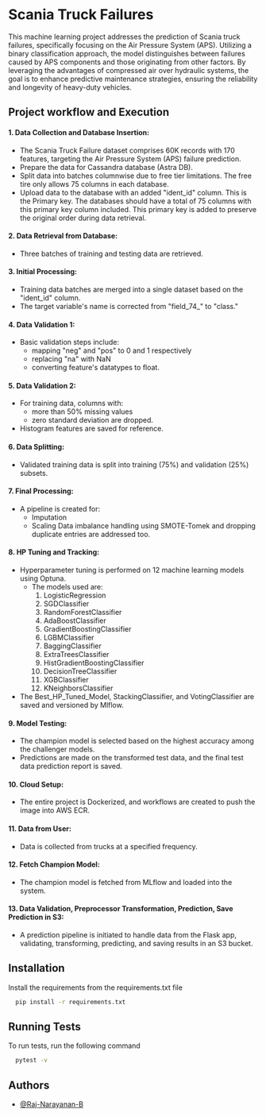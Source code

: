 
# Scania Truck Failures

This machine learning project addresses the prediction of Scania truck failures, specifically focusing on the Air Pressure System (APS). Utilizing a binary classification approach, the model distinguishes between failures caused by APS components and those originating from other factors. By leveraging the advantages of compressed air over hydraulic systems, the goal is to enhance predictive maintenance strategies, ensuring the reliability and longevity of heavy-duty vehicles.


## Project workflow and Execution

#### 1. Data Collection and Database Insertion:
* The Scania Truck Failure dataset comprises 60K records with 170 features, targeting the Air Pressure System (APS) failure prediction.
* Prepare the data for Cassandra database (Astra DB).
* Split data into batches columnwise due to free tier limitations. The free tire only allows 75 columns in each database.
* Upload data to the database with an added "ident_id" column. This is the Primary key. The databases should have a total of 75 columns with this primary key column included. This primary key is added to preserve the original order during data retrieval.

#### 2. Data Retrieval from Database:
* Three batches of training and testing data are retrieved.

#### 3. Initial Processing:
* Training data batches are merged into a single dataset based on the "ident_id" column.
* The target variable's name is corrected from "field_74_" to "class."

#### 4. Data Validation 1:
* Basic validation steps include:
    - mapping "neg" and "pos" to 0 and 1 respectively
    - replacing "na" with NaN
    - converting feature's datatypes to float.


#### 5. Data Validation 2:
* For training data, columns with:
    * more than 50% missing values
    * zero standard deviation 
    are dropped.
* Histogram features are saved for reference. 



#### 6. Data Splitting:

* Validated training data is split into training (75%) and validation (25%) subsets.


#### 7. Final Processing:

* A pipeline is created for:
    * Imputation
    * Scaling
    Data imbalance handling using SMOTE-Tomek and dropping duplicate entries are addressed too.

#### 8. HP Tuning and Tracking:

* Hyperparameter tuning is performed on 12 machine learning models using Optuna.
    * The models used are:
        1. LogisticRegression
        2. SGDClassifier
        3. RandomForestClassifier
        4. AdaBoostClassifier
        5. GradientBoostingClassifier
        6. LGBMClassifier
        7. BaggingClassifier
        8. ExtraTreesClassifier
        9. HistGradientBoostingClassifier
        10. DecisionTreeClassifier
        11. XGBClassifier
        12. KNeighborsClassifier
* The Best_HP_Tuned_Model, StackingClassifier, and VotingClassifier are saved and versioned by Mlflow.

#### 9. Model Testing:

* The champion model is selected based on the highest accuracy among the challenger models.
* Predictions are made on the transformed test data, and the final test data prediction report is saved.

#### 10. Cloud Setup:

* The entire project is Dockerized, and workflows are created to push the image into AWS ECR.

#### 11. Data from User:

* Data is collected from trucks at a specified frequency.

#### 12. Fetch Champion Model:

* The champion model is fetched from MLflow and loaded into the system.

#### 13. Data Validation, Preprocessor Transformation, Prediction, Save Prediction in S3:

* A prediction pipeline is initiated to handle data from the Flask app, validating, transforming, predicting, and saving results in an S3 bucket.


## Installation

Install the requirements from the requirements.txt file

```bash
  pip install -r requirements.txt

```
    
## Running Tests

To run tests, run the following command

```bash
  pytest -v
```


## Authors

- [@Raj-Narayanan-B](https://github.com/Raj-Narayanan-B)

